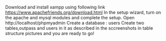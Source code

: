 Download and install xampp using following link
https://www.apachefriends.org/download.html
In the setup wizard, turn on the apache and mysql modules and complete the setup.
Open http://localhost/phpmyadmin 
Create a database : users
Create two tables,outpass and users in it as described in the sccreenshots in table structure pictures and you are ready to go!
